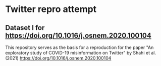 # Twitter repro attempt

## Dataset I for https://doi.org/10.1016/j.osnem.2020.100104

This repository serves as the basis for a reproduction for the paper "An exploratory study of COVID-19 misinformation on Twitter" by Shahi et al. (2021) https://doi.org/10.1016/j.osnem.2020.100104
